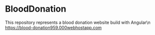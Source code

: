 # BloodDonation
This repository represents a blood donation website build with Angular\n
https://blood-donation959.000webhostapp.com

